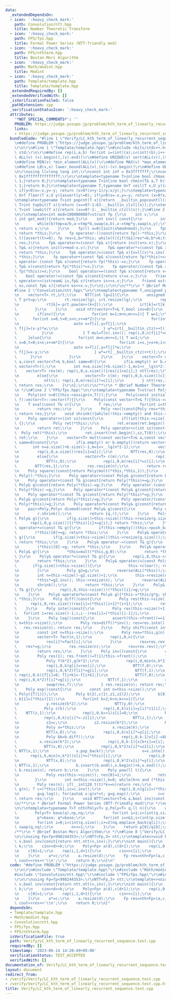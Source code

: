 ```yaml
---
data:
  _extendedDependsOn:
  - icon: ':heavy_check_mark:'
    path: Convolution/ntt.hpp
    title: Number Theoretic Transform
  - icon: ':heavy_check_mark:'
    path: FPS/fps.hpp
    title: Formal Power Series (NTT-friendly mod)
  - icon: ':heavy_check_mark:'
    path: FPS/nthterm.hpp
    title: Bostan-Mori Algorithm
  - icon: ':heavy_check_mark:'
    path: Math/modint.hpp
    title: Modint
  - icon: ':heavy_check_mark:'
    path: Template/template.hpp
    title: Template/template.hpp
  _extendedRequiredBy: []
  _extendedVerifiedWith: []
  _isVerificationFailed: false
  _pathExtension: cpp
  _verificationStatusIcon: ':heavy_check_mark:'
  attributes:
    '*NOT_SPECIAL_COMMENTS*': ''
    PROBLEM: https://judge.yosupo.jp/problem/kth_term_of_linearly_recurrent_sequence
    links:
    - https://judge.yosupo.jp/problem/kth_term_of_linearly_recurrent_sequence
  bundledCode: "#line 1 \"Verify/LC_kth_term_of_linearly_recurrent_sequence.test.cpp\"\
    \n#define PROBLEM \"https://judge.yosupo.jp/problem/kth_term_of_linearly_recurrent_sequence\"\
    \r\n\r\n#line 1 \"Template/template.hpp\"\n#include <bits/stdc++.h>\r\nusing namespace\
    \ std;\r\n\r\n#define rep(i,a,b) for(int i=(int)(a);i<(int)(b);i++)\r\n#define\
    \ ALL(v) (v).begin(),(v).end()\r\n#define UNIQUE(v) sort(ALL(v)),(v).erase(unique(ALL(v)),(v).end())\r\
    \n#define MIN(v) *min_element(ALL(v))\r\n#define MAX(v) *max_element(ALL(v))\r\
    \n#define LB(v,x) lower_bound(ALL(v),(x))-(v).begin()\r\n#define UB(v,x) upper_bound(ALL(v),(x))-(v).begin()\r\
    \n\r\nusing ll=long long int;\r\nconst int inf = 0x3fffffff;\r\nconst ll INF =\
    \ 0x1fffffffffffffff;\r\n\r\ntemplate<typename T>inline bool chmax(T& a,T b){if(a<b){a=b;return\
    \ 1;}return 0;}\r\ntemplate<typename T>inline bool chmin(T& a,T b){if(a>b){a=b;return\
    \ 1;}return 0;}\r\ntemplate<typename T,typename U>T ceil(T x,U y){assert(y!=0);\
    \ if(y<0)x=-x,y=-y; return (x>0?(x+y-1)/y:x/y);}\r\ntemplate<typename T,typename\
    \ U>T floor(T x,U y){assert(y!=0); if(y<0)x=-x,y=-y; return (x>0?x/y:(x-y+1)/y);}\r\
    \ntemplate<typename T>int popcnt(T x){return __builtin_popcountll(x);}\r\ntemplate<typename\
    \ T>int topbit(T x){return (x==0?-1:63-__builtin_clzll(x));}\r\ntemplate<typename\
    \ T>int lowbit(T x){return (x==0?-1:__builtin_ctzll(x));}\n#line 2 \"Math/modint.hpp\"\
    \n\r\ntemplate<int mod=1000000007>struct fp {\r\n    int v;\r\n    static constexpr\
    \ int get_mod(){return mod;}\r\n    int inv() const{\r\n        int tmp,a=v,b=mod,x=1,y=0;\r\
    \n        while(b)tmp=a/b,a-=tmp*b,swap(a,b),x-=tmp*y,swap(x,y);\r\n        if(x<0){x+=mod;}\
    \ return x;\r\n    }\r\n    fp(ll x=0){init(x%mod+mod);}\r\n    fp& init(ll x){v=(x<mod?x:x-mod);\
    \ return *this;}\r\n    fp operator-()const{return fp()-*this;}\r\n    fp pow(ll\
    \ t){assert(t>=0); fp res=1,b=*this; while(t){if(t&1)res*=b;b*=b;t>>=1;} return\
    \ res;}\r\n    fp& operator+=(const fp& x){return init(v+x.v);}\r\n    fp& operator-=(const\
    \ fp& x){return init(v+mod-x.v);}\r\n    fp& operator*=(const fp& x){v=ll(v)*x.v%mod;\
    \ return *this;}\r\n    fp& operator/=(const fp& x){v=ll(v)*x.inv()%mod; return\
    \ *this;}\r\n    fp operator+(const fp& x)const{return fp(*this)+=x;}\r\n    fp\
    \ operator-(const fp& x)const{return fp(*this)-=x;}\r\n    fp operator*(const\
    \ fp& x)const{return fp(*this)*=x;}\r\n    fp operator/(const fp& x)const{return\
    \ fp(*this)/=x;}\r\n    bool operator==(const fp& x)const{return v==x.v;}\r\n\
    \    bool operator!=(const fp& x)const{return v!=x.v;}\r\n    friend istream&\
    \ operator>>(istream& is,fp& x){return is>>x.v;}\r\n    friend ostream& operator<<(ostream&\
    \ os,const fp& x){return os<<x.v;}\r\n};\r\n\r\n/**\r\n * @brief Modint\r\n */\n\
    #line 2 \"Convolution/ntt.hpp\"\n\r\ntemplate<typename T,unsigned p=3>struct NTT{\r\
    \n    vector<T> rt,irt;\r\n    NTT(int lg=21){\r\n        unsigned m=T::get_mod()-1;\
    \ T prt=p;\r\n        rt.resize(lg); irt.resize(lg);\r\n        rep(k,0,lg){\r\
    \n            rt[k]=-prt.pow(m>>(k+2));\r\n            irt[k]=rt[k].inv();\r\n\
    \        }\r\n    }\r\n    void ntt(vector<T>& f,bool inv=0){\r\n        int n=f.size();\r\
    \n        if(inv){\r\n            for(int m=1;m<n;m<<=1){ T w=1;\r\n         \
    \       for(int s=0,t=0;s<n;s+=m*2){\r\n                    for(int i=s,j=s+m;i<s+m;i++,j++){\r\
    \n                        auto x=f[i],y=f[j];\r\n                        f[i]=x+y;\
    \ f[j]=(x-y)*w;\r\n                    } w*=irt[__builtin_ctz(++t)];\r\n     \
    \           }\r\n             } T mul=T(n).inv(); rep(i,0,n)f[i]*=mul;\r\n   \
    \     }else{\r\n            for(int m=n;m>>=1;){ T w=1;\r\n                for(int\
    \ s=0,t=0;s<n;s+=m*2){\r\n                    for(int i=s,j=s+m;i<s+m;i++,j++){\r\
    \n                        auto x=f[i],y=f[j]*w;\r\n                        f[i]=x+y;\
    \ f[j]=x-y;\r\n                    } w*=rt[__builtin_ctz(++t)];\r\n          \
    \      }\r\n            }\r\n         }\r\n    }\r\n    vector<T> mult(const vector<T>&\
    \ a,const vector<T>& b,bool same=0){\r\n        if(a.empty() or b.empty())return\
    \ vector<T>();\r\n        int n=a.size()+b.size()-1,m=1<<__lg(n*2-1);\r\n    \
    \    vector<T> res(m); rep(i,0,a.size()){res[i]=a[i];} ntt(res);\r\n        if(same)rep(i,0,m)res[i]*=res[i];\r\
    \n        else{\r\n            vector<T> c(m); rep(i,0,b.size())c[i]=b[i];\r\n\
    \            ntt(c); rep(i,0,m)res[i]*=c[i];\r\n        } ntt(res,1); res.resize(n);\
    \ return res;\r\n    }\r\n};\r\n\r\n/**\r\n * @brief Number Theoretic Transform\r\
    \n */\n#line 2 \"FPS/fps.hpp\"\n\r\ntemplate<typename T>struct Poly:vector<T>{\r\
    \n    Poly(int n=0){this->assign(n,T());}\r\n    Poly(const initializer_list<T>\
    \ f):vector<T>::vector(f){}\r\n    Poly(const vector<T>& f){this->assign(ALL(f));}\r\
    \n    T eval(const T& x){\r\n        T res;\r\n        for(int i=this->size()-1;i>=0;i--)res*=x,res+=this->at(i);\r\
    \n        return res;\r\n    }\r\n    Poly rev()const{Poly res=*this; reverse(ALL(res));\
    \ return res;}\r\n    void shrink(){while(!this->empty() and this->back()==0)this->pop_back();}\r\
    \n    Poly operator>>(int sz)const{\r\n        if((int)this->size()<=sz)return\
    \ {};\r\n        Poly ret(*this);\r\n        ret.erase(ret.begin(),ret.begin()+sz);\r\
    \n        return ret;\r\n    }\r\n    Poly operator<<(int sz)const{\r\n      \
    \  Poly ret(*this);\r\n        ret.insert(ret.begin(),sz,T(0));\r\n        return\
    \ ret;\r\n    }\r\n    vector<T> mult(const vector<T>& a,const vector<T>& b,bool\
    \ same=0)const{\r\n        if(a.empty() or b.empty())return vector<T>();\r\n \
    \       int n=a.size()+b.size()-1,m=1<<__lg(n*2-1);\r\n        vector<T> res(m);\r\
    \n        rep(i,0,a.size())res[i]=a[i];\r\n        NTT(res,0);\r\n        if(same)rep(i,0,m)res[i]*=res[i];\r\
    \n        else{\r\n            vector<T> c(m);\r\n            rep(i,0,b.size())c[i]=b[i];\r\
    \n            NTT(c,0);\r\n            rep(i,0,m)res[i]*=c[i];\r\n        }\r\n\
    \        NTT(res,1);\r\n        res.resize(n);\r\n        return res;\r\n    }\r\
    \n    Poly square()const{return Poly(mult(*this,*this,1));}\r\n    Poly operator-()const{return\
    \ Poly()-*this;}\r\n    Poly operator+(const Poly& g)const{return Poly(*this)+=g;}\r\
    \n    Poly operator+(const T& g)const{return Poly(*this)+=g;}\r\n    Poly operator-(const\
    \ Poly& g)const{return Poly(*this)-=g;}\r\n    Poly operator-(const T& g)const{return\
    \ Poly(*this)-=g;}\r\n    Poly operator*(const Poly& g)const{return Poly(*this)*=g;}\r\
    \n    Poly operator*(const T& g)const{return Poly(*this)*=g;}\r\n    Poly operator/(const\
    \ Poly& g)const{return Poly(*this)/=g;}\r\n    Poly operator/(const T& g)const{return\
    \ Poly(*this)/=g;}\r\n    Poly operator%(const Poly& g)const{return Poly(*this)%=g;}\r\
    \n    pair<Poly,Poly> divmod(const Poly& g)const{\r\n        Poly q=*this/g,r=*this-g*q;\r\
    \n        r.shrink();\r\n        return {q,r};\r\n    }\r\n    Poly& operator+=(const\
    \ Poly& g){\r\n        if(g.size()>this->size())this->resize(g.size());\r\n  \
    \      rep(i,0,g.size()){(*this)[i]+=g[i];} return *this;\r\n    }\r\n    Poly&\
    \ operator+=(const T& g){\r\n        if(this->empty())this->push_back(0);\r\n\
    \        (*this)[0]+=g; return *this;\r\n    }\r\n    Poly& operator-=(const Poly&\
    \ g){\r\n        if(g.size()>this->size())this->resize(g.size());\r\n        rep(i,0,g.size()){(*this)[i]-=g[i];}\
    \ return *this;\r\n    }\r\n    Poly& operator-=(const T& g){\r\n        if(this->empty())this->push_back(0);\r\
    \n        (*this)[0]-=g; return *this;\r\n    }\r\n    Poly& operator*=(const\
    \ Poly& g){\r\n        *this=mult(*this,g,0);\r\n        return *this;\r\n   \
    \ }\r\n    Poly& operator*=(const T& g){\r\n        rep(i,0,this->size())(*this)[i]*=g;\r\
    \n        return *this;\r\n    }\r\n    Poly& operator/=(const Poly& g){\r\n \
    \       if(g.size()>this->size()){\r\n            this->clear(); return *this;\r\
    \n        }\r\n        Poly g2=g;\r\n        reverse(ALL(*this));\r\n        reverse(ALL(g2));\r\
    \n        int n=this->size()-g2.size()+1;\r\n        this->resize(n); g2.resize(n);\r\
    \n        *this*=g2.inv(); this->resize(n); \r\n        reverse(ALL(*this));\r\
    \n        shrink();\r\n        return *this;\r\n    }\r\n    Poly& operator/=(const\
    \ T& g){\r\n        rep(i,0,this->size())(*this)[i]/=g;\r\n        return *this;\r\
    \n    }\r\n    Poly& operator%=(const Poly& g){*this-=*this/g*g; shrink(); return\
    \ *this;}\r\n    Poly diff()const{\r\n        Poly res(this->size()-1);\r\n  \
    \      rep(i,0,res.size())res[i]=(*this)[i+1]*(i+1);\r\n        return res;\r\n\
    \    }\r\n    Poly inte()const{\r\n        Poly res(this->size()+1);\r\n     \
    \   for(int i=res.size()-1;i;i--)res[i]=(*this)[i-1]/i;\r\n        return res;\r\
    \n    }\r\n    Poly log()const{\r\n        assert(this->front()==1); const int\
    \ n=this->size();\r\n        Poly res=diff()*inv(); res=res.inte(); \r\n     \
    \   res.resize(n); return res;\r\n    }\r\n    Poly shift(const int& c)const{\r\
    \n        const int n=this->size();\r\n        Poly res=*this,g(n); g[0]=1; rep(i,1,n)g[i]=g[i-1]*c/i;\r\
    \n        vector<T> fact(n,1);\r\n        rep(i,0,n){\r\n            if(i)fact[i]=fact[i-1]*i;\r\
    \n            res[i]*=fact[i];\r\n        }\r\n        res=res.rev();\r\n    \
    \    res*=g;\r\n        res.resize(n);\r\n        res=res.rev();\r\n        rep(i,0,n)res[i]/=fact[i];\r\
    \n        return res;\r\n    }\r\n    Poly inv()const{\r\n        const int n=this->size();\r\
    \n        Poly res(1); res.front()=T(1)/this->front();\r\n        for(int k=1;k<n;k<<=1){\r\
    \n            Poly f(k*2),g(k*2);\r\n            rep(i,0,min(n,k*2))f[i]=(*this)[i];\r\
    \n            rep(i,0,k)g[i]=res[i];\r\n            NTT(f,0);\r\n            NTT(g,0);\r\
    \n            rep(i,0,k*2)f[i]*=g[i];\r\n            NTT(f,1);\r\n           \
    \ rep(i,0,k){f[i]=0; f[i+k]=-f[i+k];}\r\n            NTT(f,0);\r\n           \
    \ rep(i,0,k*2)f[i]*=g[i];\r\n            NTT(f,1);\r\n            rep(i,0,k)f[i]=res[i];\r\
    \n            swap(res,f);\r\n        } res.resize(n); return res;\r\n    }\r\n\
    \    Poly exp()const{\r\n        const int n=this->size();\r\n        if(n==1)return\
    \ Poly({T(1)});\r\n        Poly b(2),c(1),z1,z2(2);\r\n        b[0]=c[0]=z2[0]=z2[1]=1;\
    \ b[1]=(*this)[1];\r\n        for(int k=2;k<n;k<<=1){\r\n            Poly y=b;\r\
    \n            y.resize(k*2);\r\n            NTT(y,0);\r\n            z1=z2;\r\n\
    \            Poly z(k);\r\n            rep(i,0,k)z[i]=y[i]*z1[i];\r\n        \
    \    NTT(z,1);\r\n            rep(i,0,k>>1)z[i]=0;\r\n            NTT(z,0);\r\n\
    \            rep(i,0,k)z[i]*=-z1[i];\r\n            NTT(z,1);\r\n            c.insert(c.end(),z.begin()+(k>>1),z.end());\r\
    \n            z2=c;\r\n            z2.resize(k*2);\r\n            NTT(z2,0);\r\
    \n            Poly x=*this;\r\n            x.resize(k);\r\n            x=x.diff();x.resize(k);\r\
    \n            NTT(x,0);\r\n            rep(i,0,k)x[i]*=y[i];\r\n            NTT(x,1);\r\
    \n            Poly bb=b.diff();\r\n            rep(i,0,k-1)x[i]-=bb[i];\r\n  \
    \          x.resize(k*2);\r\n            rep(i,0,k-1){x[k+i]=x[i]; x[i]=0;}\r\n\
    \            NTT(x,0);\r\n            rep(i,0,k*2)x[i]*=z2[i];\r\n           \
    \ NTT(x,1);\r\n            x.pop_back();\r\n            x=x.inte();\r\n      \
    \      rep(i,k,min(n,k*2))x[i]+=(*this)[i];\r\n            rep(i,0,k)x[i]=0;\r\
    \n            NTT(x,0);\r\n            rep(i,0,k*2)x[i]*=y[i];\r\n           \
    \ NTT(x,1);\r\n            b.insert(b.end(),x.begin()+k,x.end());\r\n        }\
    \ b.resize(n); return b;\r\n    }\r\n    Poly pow(ll t){\r\n        if(t==0){\r\
    \n            Poly res(this->size()); res[0]=1;\r\n            return res;\r\n\
    \        }\r\n        int n=this->size(),k=0; while(k<n and (*this)[k]==0)k++;\r\
    \n        Poly res(n); if(__int128_t(t)*k>=n)return res;\r\n        n-=t*k; Poly\
    \ g(n); T c=(*this)[k],ic=c.inv();\r\n        rep(i,0,n)g[i]=(*this)[i+k]*ic;\r\
    \n        g=g.log(); for(auto& x:g)x*=t; g=g.exp();\r\n        c=c.pow(t); rep(i,0,n)res[i+t*k]=g[i]*c;\
    \ return res;\r\n    }\r\n    void NTT(vector<T>& a,bool inv)const;\r\n};\r\n\r\
    \n/**\r\n * @brief Formal Power Series (NTT-friendly mod)\r\n */\n#line 2 \"FPS/nthterm.hpp\"\
    \n\r\ntemplate<typename T>T nth(Poly<T> p,Poly<T> q,ll n){\r\n    while(n){\r\n\
    \        Poly<T> base(q),np,nq;\r\n        for(int i=1;i<(int)q.size();i+=2)base[i]=-base[i];\r\
    \n        p*=base; q*=base;\r\n        for(int i=n&1;i<(int)p.size();i+=2)np.emplace_back(p[i]);\r\
    \n        for(int i=0;i<(int)q.size();i+=2)nq.emplace_back(q[i]);\r\n        swap(p,np);\
    \ swap(q,nq);\r\n        n>>=1;\r\n    }\r\n    return p[0]/q[0];\r\n}\r\n\r\n\
    /**\r\n * @brief Bostan-Mori Algorithm\r\n */\n#line 8 \"Verify/LC_kth_term_of_linearly_recurrent_sequence.test.cpp\"\
    \n\r\nusing Fp=fp<998244353>;\r\nNTT<Fp,3> ntt;\r\ntemplate<>void Poly<Fp>::NTT(vector<Fp>&\
    \ v,bool inv)const{return ntt.ntt(v,inv);}\r\n\r\nint main(){\r\n    int d; ll\
    \ k;\r\n    cin>>d>>k;\r\n    Poly<Fp> a(d),c(d+1);\r\n    rep(i,0,d)cin>>a[i];\r\
    \n    c[0]=1;\r\n    rep(i,1,d+1){\r\n        cin>>c[i];\r\n        c[i]=-c[i];\r\
    \n    }\r\n    a*=c;\r\n    a.resize(d);\r\n    Fp res=nth<Fp>(a,c,k);\r\n   \
    \ cout<<res<<'\\n';\r\n    return 0;\r\n}\n"
  code: "#define PROBLEM \"https://judge.yosupo.jp/problem/kth_term_of_linearly_recurrent_sequence\"\
    \r\n\r\n#include \"Template/template.hpp\"\r\n#include \"Math/modint.hpp\"\r\n\
    #include \"Convolution/ntt.hpp\"\r\n#include \"FPS/fps.hpp\"\r\n#include \"FPS/nthterm.hpp\"\
    \r\n\r\nusing Fp=fp<998244353>;\r\nNTT<Fp,3> ntt;\r\ntemplate<>void Poly<Fp>::NTT(vector<Fp>&\
    \ v,bool inv)const{return ntt.ntt(v,inv);}\r\n\r\nint main(){\r\n    int d; ll\
    \ k;\r\n    cin>>d>>k;\r\n    Poly<Fp> a(d),c(d+1);\r\n    rep(i,0,d)cin>>a[i];\r\
    \n    c[0]=1;\r\n    rep(i,1,d+1){\r\n        cin>>c[i];\r\n        c[i]=-c[i];\r\
    \n    }\r\n    a*=c;\r\n    a.resize(d);\r\n    Fp res=nth<Fp>(a,c,k);\r\n   \
    \ cout<<res<<'\\n';\r\n    return 0;\r\n}"
  dependsOn:
  - Template/template.hpp
  - Math/modint.hpp
  - Convolution/ntt.hpp
  - FPS/fps.hpp
  - FPS/nthterm.hpp
  isVerificationFile: true
  path: Verify/LC_kth_term_of_linearly_recurrent_sequence.test.cpp
  requiredBy: []
  timestamp: '2023-06-14 14:20:49+09:00'
  verificationStatus: TEST_ACCEPTED
  verifiedWith: []
documentation_of: Verify/LC_kth_term_of_linearly_recurrent_sequence.test.cpp
layout: document
redirect_from:
- /verify/Verify/LC_kth_term_of_linearly_recurrent_sequence.test.cpp
- /verify/Verify/LC_kth_term_of_linearly_recurrent_sequence.test.cpp.html
title: Verify/LC_kth_term_of_linearly_recurrent_sequence.test.cpp
---
```

